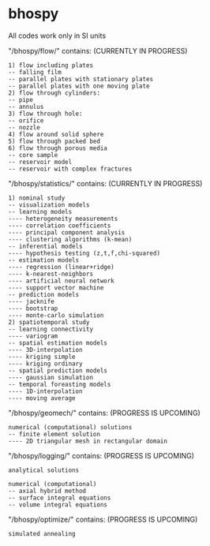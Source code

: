 # bhospy

All codes work only in SI units

"/bhospy/flow/" contains: (CURRENTLY IN PROGRESS)

    1) flow including plates
    -- falling film
    -- parallel plates with stationary plates
    -- parallel plates with one moving plate
    2) flow through cylinders:
    -- pipe
    -- annulus
    3) flow through hole:
    -- orifice
    -- nozzle
    4) flow around solid sphere
    5) flow through packed bed
    6) flow through porous media
    -- core sample
    -- reservoir model
    -- reservoir with complex fractures
	
"/bhospy/statistics/" contains: (CURRENTLY IN PROGRESS)

    1) nominal study
    -- visualization models
    -- learning models
    ---- heterogeneity measurements
    ---- correlation coefficients
    ---- principal component analysis
    ---- clustering algorithms (k-mean)
    -- inferential models
    ---- hypothesis testing (z,t,f,chi-squared)
    -- estimation models
    ---- regression (linear+ridge)
    ---- k-nearest-neighbors
    ---- artificial neural network
    ---- support vector machine
    -- prediction models
    ---- jacknife
    ---- bootstrap
    ---- monte-carlo simulation
    2) spatiotemporal study
    -- learning connectivity
    ---- variogram
    -- spatial estimation models
    ---- 3D-interpolation
    ---- kriging simple
    ---- kriging ordinary
    -- spatial prediction models
    ---- gaussian simulation
    -- temporal foreasting models
    ---- 1D-interpolation
    ---- moving average
    
"/bhospy/geomech/" contains: (PROGRESS IS UPCOMING)

    numerical (computational) solutions
    -- finite element solution
    ---- 2D triangular mesh in rectangular domain
    
"/bhospy/logging/" contains: (PROGRESS IS UPCOMING)

    analytical solutions
    
    numerical (computational)
    -- axial hybrid method
    -- surface integral equations
    -- volume integral equations
	
"/bhospy/optimize/" contains: (PROGRESS IS UPCOMING)

    simulated annealing
